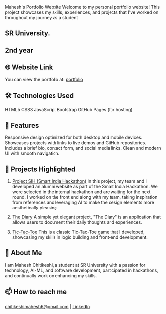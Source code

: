 Mahesh's Portfolio Website
Welcome to my personal portfolio website! This project showcases my skills, experiences, and projects that I've worked on throughout my journey as a student 
## SR University.
## 2nd year 
## 🌐 Website Link
You can view the portfolio at: [portfolio](https://mahesh06.me/portfolio/)

## 🛠️ Technologies Used
HTML5
CSS3
JavaScript
Bootstrap
GitHub Pages (for hosting)
## 🚀 Features
Responsive design optimized for both desktop and mobile devices.
Showcases projects with links to live demos and GitHub repositories.
Includes a brief bio, contact form, and social media links.
Clean and modern UI with smooth navigation.
## 📝 Projects Highlighted
1. [Project SIH (Smart India Hackathon)](https://mahesh06.me/SIH/)
In this project, my team and I developed an alumni website as part of the Smart India Hackathon. We were selected in the internal hackathon and are waiting for the next round. I worked on the front end along with my team, taking inspiration from references and leveraging AI to make the design elements more aesthetically pleasing.

2. [The Diary](http://mahesh06.me/The-Diary..../)
A simple yet elegant project, "The Diary" is an application that allows users to document their daily thoughts and experiences.

3. [Tic-Tac-Toe](http://mahesh06.me/Tic-Tac-Toe/)
This is a classic Tic-Tac-Toe game that I developed, showcasing my skills in logic building and front-end development.

## 👤 About Me
I am Mahesh Chitikeshi, a student at SR University with a passion for technology, AI-ML, and software development, participated in hackathons, and continually work on enhancing my skills.

## 📫 How to reach me 
[chitikeshimahesh6@gmail.com](mailto:chitikeshimahesh6@gmail.com) | [LinkedIn](https://www.linkedin.com/in/mahesh-chitikeshi-b7a0982b9/)

